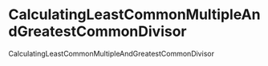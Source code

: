 # CalculatingLeastCommonMultipleAndGreatestCommonDivisor
 CalculatingLeastCommonMultipleAndGreatestCommonDivisor
